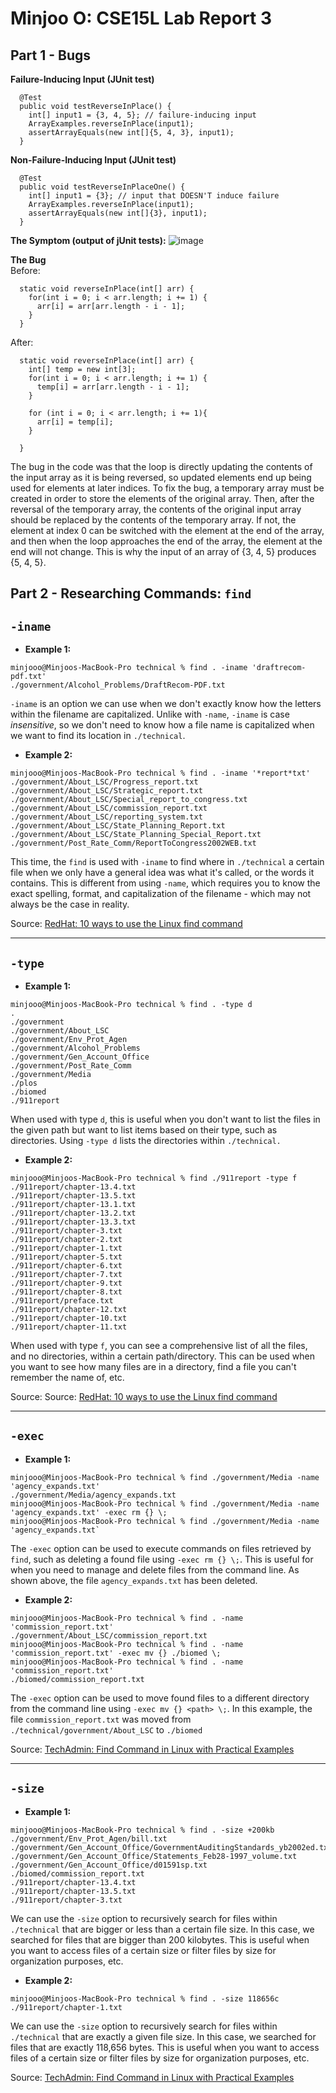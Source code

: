 # Minjoo O: CSE15L Lab Report 3

## Part 1 - Bugs

**Failure-Inducing Input (JUnit test)**
```
  @Test
  public void testReverseInPlace() {
    int[] input1 = {3, 4, 5}; // failure-inducing input
    ArrayExamples.reverseInPlace(input1);
    assertArrayEquals(new int[]{5, 4, 3}, input1);
  }
```
**Non-Failure-Inducing Input (JUnit test)**
```
  @Test
  public void testReverseInPlaceOne() {
    int[] input1 = {3}; // input that DOESN'T induce failure
    ArrayExamples.reverseInPlace(input1);
    assertArrayEquals(new int[]{3}, input1);
  }
```
**The Symptom (output of jUnit tests):**
![image](https://github.com/ominjoo/cse15l-lab-reports/assets/149638043/bdca3739-b5be-4d11-a5fa-aaf00b1a65f3)

**The Bug** \
Before:
```
  static void reverseInPlace(int[] arr) {
    for(int i = 0; i < arr.length; i += 1) {
      arr[i] = arr[arr.length - i - 1];
    }
  }
```
After:
```
  static void reverseInPlace(int[] arr) {
    int[] temp = new int[3];
    for(int i = 0; i < arr.length; i += 1) {
      temp[i] = arr[arr.length - i - 1];
    }

    for (int i = 0; i < arr.length; i += 1){
      arr[i] = temp[i];
    }
  
  }
```
The bug in the code was that the loop is directly updating the contents of the input array as it is being reversed, so updated elements end up being used for elements at later indices. To fix the bug, a temporary array must be created in order to store the elements of the original array. Then, after the reversal of the temporary array, the contents of the original input array should be replaced by the contents of the temporary array. If not, the element at index 0 can be switched with the element at the end of the array, and then when the loop approaches the end of the array, the element at the end will not change. This is why the input of an array of {3, 4, 5} produces {5, 4, 5}. 

## Part 2 - Researching Commands: `find`
## `-iname`
* **Example 1:**
```
minjooo@Minjoos-MacBook-Pro technical % find . -iname 'draftrecom-pdf.txt'
./government/Alcohol_Problems/DraftRecom-PDF.txt
```
`-iname` is an option we can use when we don't exactly know how the letters within the filename are capitalized. Unlike with `-name`, `-iname` is case *insensitive*, so we don't need to know how a file name is capitalized when we want to find its location in `./technical`.
* **Example 2:**
```
minjooo@Minjoos-MacBook-Pro technical % find . -iname '*report*txt' 
./government/About_LSC/Progress_report.txt
./government/About_LSC/Strategic_report.txt
./government/About_LSC/Special_report_to_congress.txt
./government/About_LSC/commission_report.txt
./government/About_LSC/reporting_system.txt
./government/About_LSC/State_Planning_Report.txt
./government/About_LSC/State_Planning_Special_Report.txt
./government/Post_Rate_Comm/ReportToCongress2002WEB.txt
```
This time, the `find` is used with `-iname` to find where in `./technical` a certain file when we only have a general idea was what it's called, or the words it contains. This is different from using `-name`, which requires you to know the exact spelling, format, and capitalization of the filename - which may not always be the case in reality.

Source: [RedHat: 10 ways to use the Linux find command](https://www.redhat.com/sysadmin/linux-find-command)

---
## `-type`
* **Example 1:**
```
minjooo@Minjoos-MacBook-Pro technical % find . -type d
.
./government
./government/About_LSC
./government/Env_Prot_Agen
./government/Alcohol_Problems
./government/Gen_Account_Office
./government/Post_Rate_Comm
./government/Media
./plos
./biomed
./911report
```
When used with type `d`, this is useful when you don't want to list the files in the given path but want to list items based on their type, such as directories. Using `-type d` lists the directories within `./technical.`
* **Example 2:**
```
minjooo@Minjoos-MacBook-Pro technical % find ./911report -type f
./911report/chapter-13.4.txt
./911report/chapter-13.5.txt
./911report/chapter-13.1.txt
./911report/chapter-13.2.txt
./911report/chapter-13.3.txt
./911report/chapter-3.txt
./911report/chapter-2.txt
./911report/chapter-1.txt
./911report/chapter-5.txt
./911report/chapter-6.txt
./911report/chapter-7.txt
./911report/chapter-9.txt
./911report/chapter-8.txt
./911report/preface.txt
./911report/chapter-12.txt
./911report/chapter-10.txt
./911report/chapter-11.txt
```
When used with type `f`, you can see a comprehensive list of all the files, and no directories, within a certain path/directory. This can be used when you want to see how many files are in a directory, find a file you can't remember the name of, etc.

Source: Source: [RedHat: 10 ways to use the Linux find command](https://www.redhat.com/sysadmin/linux-find-command)

---
## `-exec`
* **Example 1:**

```
minjooo@Minjoos-MacBook-Pro technical % find ./government/Media -name 'agency_expands.txt'
./government/Media/agency_expands.txt
minjooo@Minjoos-MacBook-Pro technical % find ./government/Media -name 'agency_expands.txt' -exec rm {} \; 
minjooo@Minjoos-MacBook-Pro technical % find ./government/Media -name 'agency_expands.txt`
```

The `-exec` option can be used to execute commands on files retrieved by `find`, such as deleting a found file using `-exec rm {} \;`. This is useful for when you need to manage and delete files from the command line. As shown above, the file `agency_expands.txt` has been deleted.

* **Example 2:**
  
```
minjooo@Minjoos-MacBook-Pro technical % find . -name 'commission_report.txt' 
./government/About_LSC/commission_report.txt
minjooo@Minjoos-MacBook-Pro technical % find . -name 'commission_report.txt' -exec mv {} ./biomed \;
minjooo@Minjoos-MacBook-Pro technical % find . -name 'commission_report.txt'                 
./biomed/commission_report.txt
```

The `-exec` option can be used to move found files to a different directory from the command line using `-exec mv {} <path> \;`. In this example, the file `commission_report.txt` was moved from `./technical/government/About_LSC` to `./biomed`

Source: [TechAdmin: Find Command in Linux with Practical Examples](https://snapshooter.com/learn/linux/find#:~:text=With%20the%20find%20command%2C%20you,in%20all%20Linux%20operating%20systems.](https://tecadmin.net/linux-find-command-with-examples/)https://tecadmin.net/linux-find-command-with-examples/)

---
## `-size`
* **Example 1:**
```
minjooo@Minjoos-MacBook-Pro technical % find . -size +200kb
./government/Env_Prot_Agen/bill.txt
./government/Gen_Account_Office/GovernmentAuditingStandards_yb2002ed.txt
./government/Gen_Account_Office/Statements_Feb28-1997_volume.txt
./government/Gen_Account_Office/d01591sp.txt
./biomed/commission_report.txt
./911report/chapter-13.4.txt
./911report/chapter-13.5.txt
./911report/chapter-3.txt
```
We can use the `-size` option to recursively search for files within `./technical` that are bigger or less than a certain file size. In this case, we searched for files that are bigger than 200 kilobytes. This is useful when you want to access files of a certain size or filter files by size for organization purposes, etc.
* **Example 2:**
```
minjooo@Minjoos-MacBook-Pro technical % find . -size 118656c
./911report/chapter-1.txt
```
We can use the `-size` option to recursively search for files within `./technical` that are exactly a given file size. In this case, we searched for files that are exactly 118,656 bytes. This is useful when you want to access files of a certain size or filter files by size for organization purposes, etc.

Source: [TechAdmin: Find Command in Linux with Practical Examples](https://snapshooter.com/learn/linux/find#:~:text=With%20the%20find%20command%2C%20you,in%20all%20Linux%20operating%20systems.](https://tecadmin.net/linux-find-command-with-examples/)https://tecadmin.net/linux-find-command-with-examples/)


